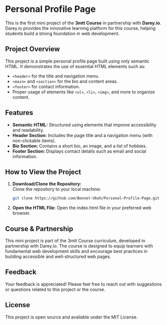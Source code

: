 # Personal Profile Page

This is the first mini project of the **3mtt Course** in partnership with **Darey.io**. Darey.io provides the innovative learning platform for this course, helping students build a strong foundation in web development.

## Project Overview

This project is a simple personal profile page built using only semantic HTML. It demonstrates the use of essential HTML elements such as:
- `<header>` for the title and navigation menu.
- `<main>` and `<section>` for the bio and content areas.
- `<footer>` for contact information.
- Proper usage of elements like `<ul>`, `<li>`, `<img>`, and more to organize content.

## Features

- **Semantic HTML:** Structured using elements that improve accessibility and readability.
- **Header Section:** Includes the page title and a navigation menu (with non-clickable items).
- **Bio Section:** Contains a short bio, an image, and a list of hobbies.
- **Footer Section:** Displays contact details such as email and social information.

## How to View the Project

1. **Download/Clone the Repository:**  
   Clone the repository to your local machine:
   ```bash
   git clone https://github.com/Bennet-Ukoh/Personal-Profile-Page.git
2. **Open the HTML File:**
Open the index.html file in your preferred web browser.


## Course & Partnership
This mini project is part of the 3mtt Course curriculum, developed in partnership with Darey.io. The course is designed to equip learners with fundamental web development skills and encourage best practices in building accessible and well-structured web pages.

## Feedback
Your feedback is appreciated! Please feel free to reach out with suggestions or questions related to this project or the course.

## License
This project is open source and available under the MIT License.
